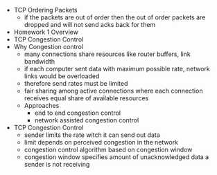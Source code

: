 - TCP Ordering Packets
  - if the packets are out of order then the out of order packets are dropped and will not send acks back for them
- Homework 1 Overview
- TCP Congestion Control
- Why Congestion control
  - many connections share resources like router buffers, link bandwidth
  - if each computer sent data with maximum possible rate, network links would be overloaded
  - therefore send rates must be limited
  - fair sharing among active connections where each connection receives equal share of available resources
  - Approaches
    - end to end congestion control
    - network assisted congestion control
- TCP Congestion Control
  - sender limits the rate witch it can send out data
  - limit depends on perceived congestion in the network
  - congestion control algorithm based on congestion window
  - congestion window specifies amount of unacknowledged data a sender is not receiving
